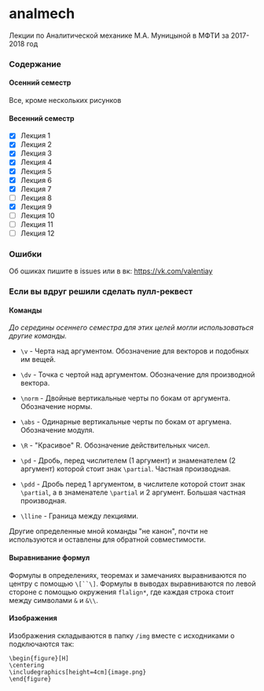 # analmech
Лекции по Аналитической механике М.А. Муницыной в МФТИ за 2017-2018 год

### Содержание

#### Осенний семестр
Все, кроме нескольких рисунков

#### Весенний семестр
- [x] Лекция 1
- [x] Лекция 2
- [x] Лекция 3
- [x] Лекция 4
- [x] Лекция 5
- [x] Лекция 6
- [x] Лекция 7
- [ ] Лекция 8
- [x] Лекция 9
- [ ] Лекция 10
- [ ] Лекция 11
- [ ] Лекция 12

### Ошибки
Об ошиках пишите в issues или в вк: https://vk.com/valentiay

### Если вы вдруг решили сделать пулл-реквест
#### Команды
*До середины осеннего семестра для этих целей могли использоваться другие команды.*

* `\v` - Черта над аргументом. Обозначение для векторов и подобных им вещей.

* `\dv` - Точка с чертой над аргументом. Обозначение для производной вектора.

* `\norm` - Двойные вертикальные черты по бокам от аргумента. Обозначение нормы.

* `\abs` - Одинарные вертикальные черты по бокам от аргумена. Обозначение модуля.

* `\R` - "Красивое" R. Обозначение действительных чисел.

* `\pd` - Дробь, перед числителем (1 аргумент) и знаменателем (2 аргумент) которой стоит знак `\partial`. Частная 
производная.

* `\pdd` - Дробь перед 1 аргументом, в числителе которой стоит знак `\partial`, а в знаменателе `\partial` и 
2 аргумент. Большая частная производная.

* `\lline` - Граница между лекциями.

Другие определенные мной команды "не канон", почти не используются и оставлены для обратной совместимости.

#### Выравнивание формул

Формулы в определениях, теоремах и замечаниях выравниваются по центру с помощью `\[``\]`. 
Формулы в выводах выравниваются по левой стороне с помощью окружения `flalign*`, 
где каждая строка стоит между символами `&` и `&\\`.

#### Изображения

Изображения складываются в папку `/img` вместе с исходниками о подключаются так:
```
\begin{figure}[H]
\centering
\includegraphics[height=4cm]{image.png}
\end{figure}
```
